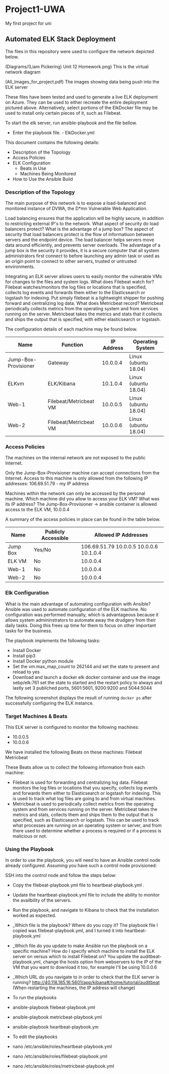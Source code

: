 # Project1-UWA
My first project for uni
## Automated ELK Stack Deployment

The files in this repository were used to configure the network depicted below.

(Diagrams/(Liam Pickering) Unit 12 Homework.png) This is the virtual network diagram

(All_Images_for_project.pdf) The images showing data being push into the ELK server

These files have been tested and used to generate a live ELK deployment on Azure. They can be used to either recreate the entire deployment pictured above. Alternatively, select portions of the ElkDocker file may be used to install only certain pieces of it, such as Filebeat.

To start the elk server, run ansible-playbook and the file bellow.
  - Enter the playbook file. - ElkDocker.yml

This document contains the following details:
- Description of the Topology
- Access Policies
- ELK Configuration
  - Beats in Use
  - Machines Being Monitored
- How to Use the Ansible Build


### Description of the Topology

The main purpose of this network is to expose a load-balanced and monitored instance of DVWA, the D*mn Vulnerable Web Application.

Load balancing ensures that the application will be highly secure, in addition to restricting external IP's to the network.
What aspect of security do load balancers protect? What is the advantage of a jump box?
The aspect of security that load balancers protect is the flow of informatiuon between servers and the endpoint device. The load balancer helps servers move data around efficiently, and prevents server overloads.
The advantage of a jump box is the security it provides, it is a secure computer that all system administrators first connect to before launching any admin task or used as an origin point to connect to other servers, trusted or untrusted environments.

Integrating an ELK server allows users to easily monitor the vulnerable VMs for changes to the files and system logs.
What does Filebeat watch for? Filebeat watches/monitors the log files or locations that is specified, collects log events and forwards them either to the Elasticsearch or logstash for indexing. Put simply filebeat is a lightweight shipper for pushing forward and centralizing log data.
What does Metricbeat record? Metricbeat periodically collects metrics from the operating system and from services running on the server. Metricbeat takes the metrics and stats that it collects and ships the output that is specified, with either elasticsearch or logstash.

The configuration details of each machine may be found below.

| Name                  | Function               | IP Address | Operating System     |
|-----------------------|------------------------|------------|----------------------|
| Jump-Box-Provisioner  | Gateway                | 10.0.0.4   | Linux (ubuntu 18.04) |
| ELKvm                 | ELK/Kibana             | 10.1.0.4   | Linux (ubuntu 18.04) |
| Web-1                 | Filebeat/Metricbeat VM | 10.0.0.5   | Linux (ubuntu 18.04) |
| Web-2                 | Filebeat/Metricbeat VM | 10.0.0.6   | Linux (ubuntu 18.04) |

### Access Policies

The machines on the internal network are not exposed to the public Internet. 

Only the Jump-Box-Provisioner machine can accept connections from the Internet. Access to this machine is only allowed from the following IP addresses:
106.69.51.79 - my IP address

Machines within the network can only be accessed by the personal machine.
Which machine did you allow to access your ELK VM? What was its IP address? The Jump-Box-Provisioner -> ansible container is allowed access to the ELK VM, 10.0.0.4

A summary of the access policies in place can be found in the table below.

| Name     | Publicly Accessible | Allowed IP Addresses                    |
|----------|---------------------|-----------------------------------------|
| Jump Box | Yes/No              | 106.69.51.79 10.0.0.5 10.0.0.6 10.1.0.4 |
| ELK VM   | No                  | 10.0.0.4                                |
| Web-1    | No                  | 10.0.0.4                                |
| Web-2    | No                  | 10.0.0.4                                |

### Elk Configuration

What is the main advantage of automating configuration with Ansible?
Ansible was used to automate configuration of the ELK machine. No configuration was performed manually, which is advantageous because it allows system admininstrators to automate away the drudgery from their daily tasks. Doing this frees up time for them to focus on other important tasks for the business.

The playbook implements the following tasks:
- Install Docker
- Install pip3
- Install Docker python module
- Set the vm.max_map_count to 262144 and set the state to present and reload to yes
- Download and launch a docker elk docker container and use the image sebp/elk:761 set the state to started and the restart policy to always and lastly set 3 publiched ports, 5601:5601, 9200:9200 and 5044:5044

The following screenshot displays the result of running `docker ps` after successfully configuring the ELK instance.

### Target Machines & Beats
This ELK server is configured to monitor the following machines:
- 10.0.0.5
- 10.0.0.6

We have installed the following Beats on these machines:
Filebeat
Metricbeat

These Beats allow us to collect the following information from each machine:
- Filebeat is used for forwarding and centralizing log data. Filebeat monitors the log files or locations that you specify, collects log events and forwards them either to Elasticsearch or logstash for indexing. This is used to track what log files are going to and from virtual machines. 
- Metricbeat is used to periodically collect metrics from the operating system and from services running on the server. Metricbeat takes the metrics and stats, collects them and ships them to the output that is specified, such as Elasticsearch or logstash. This can be used to track what processes are running on an operating system or server, and from there used to determine whether a process is required or if a process is malicious or not.

### Using the Playbook
In order to use the playbook, you will need to have an Ansible control node already configured. Assuming you have such a control node provisioned: 

SSH into the control node and follow the steps below:
- Copy the filebeat-playbook.yml file to heartbeat-playbook.yml .
- Update the heartbeat-playbook.yml file to include the ability to monitor the availbility of the servers.
- Run the playbook, and navigate to Kibana to check that the installation worked as expected.

- _Which file is the playbook? Where do you copy it? The playbook file I copied was filebeat-playbook.yml, and I turned it into heartbeat-playbook.yml
- _Which file do you update to make Ansible run the playbook on a specific machine? How do I specify which machine to install the ELK server on versus which to install Filebeat on? You update the auditbeat-playbook.yml, change the hosts option from webservers to the IP of the VM that you want to download it too, for example I'll be using 10.0.0.6
- _Which URL do you navigate to in order to check that the ELK server is running? http://40.118.185.16:5601/app/kibana#/home/tutorial/auditbeat (When restarting the machines, the IP address will change)

- To run the playbooks
-	ansible-playbook filebeat-playbook.yml
-	ansible-playbook metricbeat-playbook.yml
-	ansible-playbook heartbeat-playbook.ym

- To edit the playbooks
-	nano /etc/ansible/roles/heartbeat-playbook.yml
-	nano /etc/ansible/roles/filebeat-playbook.yml
-	nano /etc/ansible/roles/metricbeat-playbook.yml
